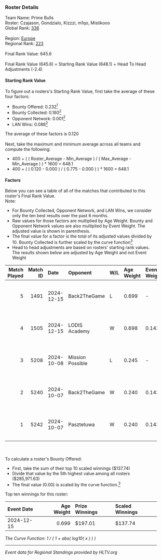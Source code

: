 ### Roster Details<br />
Team Name: Prime Bulls<br />
Roster: Czajason, Gondzialo, Kizzzi, m1qo, Mistikooo<br />
Global Rank: [336](../../standings_global_2025_02_28.md)<br />
<br />
Region: [Europe]( ../../standings_europe_2025_02_28.md)<br />
Regional Rank: [223]( ../../standings_europe_2025_02_28.md)<br />
<br />
Final Rank Value:  645.6<br />
<br />
Final Rank Value (645.6) = Starting Rank Value (648.1) + Head To Head Adjustments (-2.4)<br />

#### Starting Rank Value<br />
To figure out a rosters's Starting Rank Value, first take the average of these four factors:<br />
- Bounty Offered: 0.232[<sup>1</sup>](#table2)
- Bounty Collected: 0.160[<sup>2</sup>](#table1)
- Opponent Network: 0.001[<sup>2</sup>](#table1)
- LAN Wins: 0.088[<sup>2</sup>](#table1)

The average of these factors is 0.120<br />
<br />
Next, take the maximum and minimum average across all teams and compute the following:<br />
- 400 + ( ( Roster_Average - Min_Average ) / ( Max_Average - Min_Average ) ) * 1600 = 648.1
- 400 + ( ( 0.120 - 0.000 ) / ( 0.775 - 0.000 ) ) * 1600 = 648.1


#### Factors<br />
Below you can see a table of all of the matches that contributed to this roster's Final Rank Value.<br />
Note:<br />

- For Bounty Collected, Opponent Network, and LAN Wins, we consider only the ten best results over the past 6 months.
- Raw values for those factors are multiplied by Age Weight. Bounty and Opponent Network values are also multiplied by Event Weight. The adjusted value is shown in parenthesis.
- The final value for a factor is the total of its adjusted values divided by 10. Bounty Collected is further scaled by the curve function[<sup>3</sup>](#curveFunction)
- Head to head adjustments are based on rosters' starting rank values. The results shown below are adjusted by Age Weight and not Event Weight
<span id="table1"></span><br />


| Match Played | Match ID | Date       | Opponent         | W/L | Age Weight | Event Weight | Bounty Collected | Opponent Network | LAN Wins  | H2H Adj. | Roster                                       |
| -: | -: | :- | :- | :- | :- | :- | :- | :- | :- | -: | :- |
|            5 |     1491 | 2024-12-15 | Back2TheGame     | L   | 0.699      | -            | -                | -                | -         |    -8.10 | Czajason, Gondzialo, Kizzzi, m1qo, Mistikooo |
|            4 |     1505 | 2024-12-15 | LODIS Academy    | W   | 0.698      | 0.143        | 0.000 (0.000)    | 0.000 (0.000)    | 1 (0.698) |     4.30 | Czajason, Gondzialo, Kizzzi, m1qo, Mistikooo |
|            3 |     5208 | 2024-10-08 | Mission Possible | L   | 0.245      | -            | -                | -                | -         |    -5.03 | Czajason, Gondzialo, Kizzzi, m1qo, Mistikooo |
|            2 |     5240 | 2024-10-07 | Back2TheGame     | W   | 0.240      | 0.143        | 0.002 (0.000)    | 0.245 (0.008)    | 0 (0.000) |     4.87 | Czajason, Gondzialo, Kizzzi, m1qo, Mistikooo |
|            1 |     5242 | 2024-10-07 | Pasztetuwa       | W   | 0.240      | 0.143        | 0.000 (0.000)    | 0.000 (0.000)    | 0 (0.000) |     1.50 | Czajason, Gondzialo, Kizzzi, m1qo, Mistikooo |

<br />
<span id="table2"></span><br />
To calculate a roster's Bounty Offered:<br />

- First, take the sum of their top 10 scaled winnings ($137.74)
- Divide that value by the 5th highest value among all rosters ($285,971.63)
- The final value (0.00) is scaled by the curve function.[<sup>3</sup>](#curveFunction)

Top ten winnings for this roster:<br />

| Event Date | Age Weight | Prize Winnings | Scaled Winnings |
| :- | -: | :- | :- |
| 2024-12-15 |      0.699 | $197.01        | $137.74         |


<span id="curveFunction"></span>_The Curve Function: 1 / ( 1 + abs( log10( x ) ) )_<br />

---
_Event data for Regional Standings provided by HLTV.org_<br />
